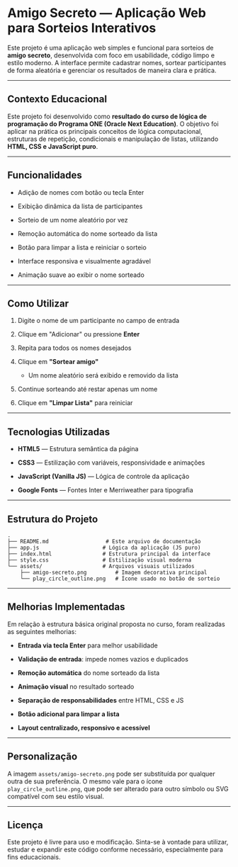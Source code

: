 # Amigo Secreto — Aplicação Web para Sorteios Interativos

Este projeto é uma aplicação web simples e funcional para sorteios de **amigo secreto**, desenvolvida com foco em usabilidade, código limpo e estilo moderno. A interface permite cadastrar nomes, sortear participantes de forma aleatória e gerenciar os resultados de maneira clara e prática.

* * *

Contexto Educacional
--------------------

Este projeto foi desenvolvido como **resultado do curso de lógica de programação do Programa ONE (Oracle Next Education)**. O objetivo foi aplicar na prática os principais conceitos de lógica computacional, estruturas de repetição, condicionais e manipulação de listas, utilizando **HTML, CSS e JavaScript puro**.

* * *

Funcionalidades
---------------

* Adição de nomes com botão ou tecla Enter

* Exibição dinâmica da lista de participantes

* Sorteio de um nome aleatório por vez

* Remoção automática do nome sorteado da lista

* Botão para limpar a lista e reiniciar o sorteio

* Interface responsiva e visualmente agradável

* Animação suave ao exibir o nome sorteado

* * *

Como Utilizar
-------------

1. Digite o nome de um participante no campo de entrada

2. Clique em "Adicionar" ou pressione **Enter**

3. Repita para todos os nomes desejados

4. Clique em **"Sortear amigo"**
   
   * Um nome aleatório será exibido e removido da lista

5. Continue sorteando até restar apenas um nome

6. Clique em **"Limpar Lista"** para reiniciar

* * *

Tecnologias Utilizadas
----------------------

* **HTML5** — Estrutura semântica da página

* **CSS3** — Estilização com variáveis, responsividade e animações

* **JavaScript (Vanilla JS)** — Lógica de controle da aplicação

* **Google Fonts** — Fontes Inter e Merriweather para tipografia

* * *

Estrutura do Projeto
--------------------

    .
    ├── README.md                  # Este arquivo de documentação
    ├── app.js                    # Lógica da aplicação (JS puro)
    ├── index.html                # Estrutura principal da interface
    ├── style.css                 # Estilização visual moderna
    └── assets/                   # Arquivos visuais utilizados
        ├── amigo-secreto.png         # Imagem decorativa principal
        └── play_circle_outline.png   # Ícone usado no botão de sorteio

* * *

Melhorias Implementadas
-----------------------

Em relação à estrutura básica original proposta no curso, foram realizadas as seguintes melhorias:

* **Entrada via tecla Enter** para melhor usabilidade

* **Validação de entrada**: impede nomes vazios e duplicados

* **Remoção automática** do nome sorteado da lista

* **Animação visual** no resultado sorteado

* **Separação de responsabilidades** entre HTML, CSS e JS

* **Botão adicional para limpar a lista**

* **Layout centralizado, responsivo e acessível**

* * *

Personalização
--------------

A imagem `assets/amigo-secreto.png` pode ser substituída por qualquer outra de sua preferência. O mesmo vale para o ícone `play_circle_outline.png`, que pode ser alterado para outro símbolo ou SVG compatível com seu estilo visual.

* * *

Licença
-------

Este projeto é livre para uso e modificação. Sinta-se à vontade para utilizar, estudar e expandir este código conforme necessário, especialmente para fins educacionais. 
